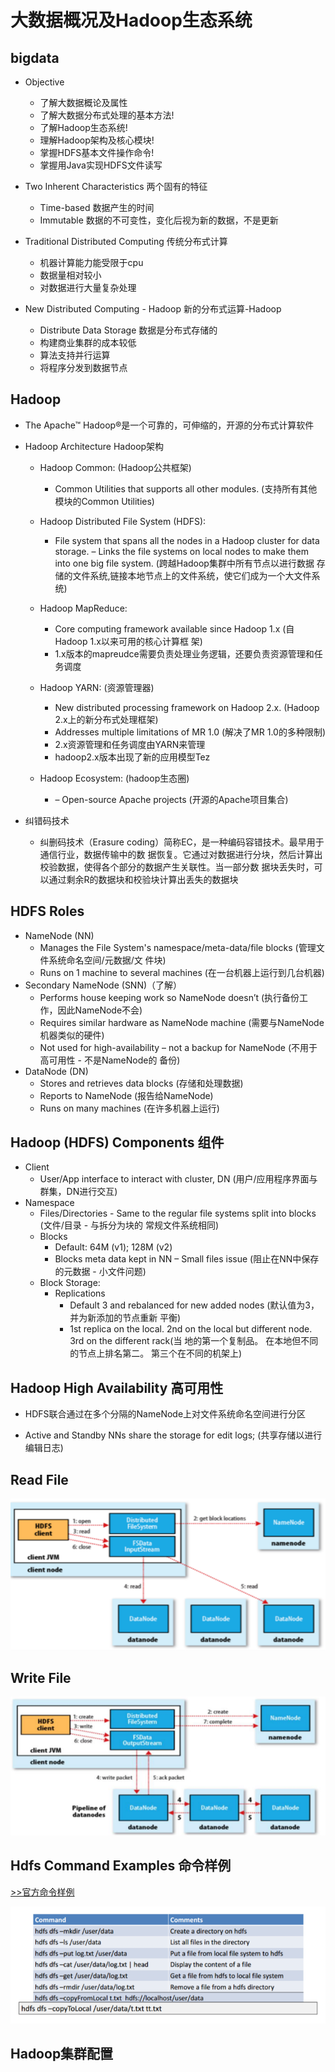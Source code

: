 # 大数据概况及Hadoop生态系统

   ##    bigdata

* Objective
    + 了解大数据概论及属性
    + 了解大数据分布式处理的基本方法!
    + 了解Hadoop生态系统!
    + 理解Hadoop架构及核心模块!
    + 掌握HDFS基本文件操作命令!
    + 掌握用Java实现HDFS文件读写

* Two Inherent Characteristics 两个固有的特征
    + Time-based 数据产生的时间
    + Immutable 数据的不可变性，变化后视为新的数据，不是更新


* Traditional Distributed Computing 传统分布式计算
    + 机器计算能力能受限于cpu
    + 数据量相对较小
    + 对数据进行大量复杂处理

* New Distributed Computing - Hadoop 新的分布式运算-Hadoop
    + Distribute Data Storage 数据是分布式存储的
    + 构建商业集群的成本较低
    + 算法支持并行运算
    + 将程序分发到数据节点

## Hadoop


* The Apache™ Hadoop®是一个可靠的，可伸缩的，开源的分布式计算软件

* Hadoop Architecture Hadoop架构

    - Hadoop Common: (Hadoop公共框架)

        - Common Utilities that supports all other modules. (支持所有其他模块的Common Utilities)

    - Hadoop Distributed File System (HDFS):

        - File system that spans all the nodes in a Hadoop cluster for data storage. – Links the file systems
        on local nodes to make them into one big file system. (跨越Hadoop集群中所有节点以进行数据
        存储的文件系统,链接本地节点上的文件系统，使它们成为一个大文件系统)

    - Hadoop MapReduce:

        - Core computing framework available since Hadoop 1.x (自Hadoop 1.x以来可用的核心计算框
        架)
        - 1.x版本的mapreudce需要负责处理业务逻辑，还要负责资源管理和任务调度
    - Hadoop YARN: (资源管理器)
        - New distributed processing framework on Hadoop 2.x. (Hadoop 2.x上的新分布式处理框架)
        - Addresses multiple limitations of MR 1.0 (解决了MR 1.0的多种限制)
        - 2.x资源管理和任务调度由YARN来管理
        - hadoop2.x版本出现了新的应用模型Tez
    - Hadoop Ecosystem: (hadoop生态圈)
        - – Open-source Apache projects (开源的Apache项目集合)
    
* 纠错码技术
    - 纠删码技术（Erasure coding）简称EC，是一种编码容错技术。最早用于通信行业，数据传输中的数
    据恢复。它通过对数据进行分块，然后计算出校验数据，使得各个部分的数据产生关联性。当一部分数
    据块丢失时，可以通过剩余R的数据块和校验块计算出丢失的数据块

## HDFS Roles

- NameNode (NN)
    - Manages the File System's namespace/meta-data/file blocks (管理文件系统命名空间/元数据/文
    件块)
    - Runs on 1 machine to several machines (在一台机器上运行到几台机器)
- Secondary NameNode (SNN)（了解）
    - Performs house keeping work so NameNode doesn’t (执行备份工作，因此NameNode不会)
    - Requires similar hardware as NameNode machine (需要与NameNode机器类似的硬件)
    - Not used for high-availability – not a backup for NameNode (不用于高可用性 - 不是NameNode的
    备份)
- DataNode (DN)
    - Stores and retrieves data blocks (存储和处理数据)
    - Reports to NameNode (报告给NameNode)
    - Runs on many machines (在许多机器上运行)

## Hadoop (HDFS) Components 组件

* Client
    - User/App interface to interact with cluster, DN (用户/应用程序界面与群集，DN进行交互)
* Namespace
    - Files/Directories - Same to the regular file systems split into blocks (文件/目录 - 与拆分为块的
    常规文件系统相同)
    - Blocks
        - Default: 64M (v1); 128M (v2)
        - Blocks meta data kept in NN – Small files issue (阻止在NN中保存的元数据 - 小文件问题)
    - Block Storage:
        - Replications
            - Default 3 and rebalanced for new added nodes (默认值为3，并为新添加的节点重新
            平衡)
            - 1st replica on the local. 2nd on the local but different node. 3rd on the different rack(当
            地的第一个复制品。 在本地但不同的节点上排名第二。 第三个在不同的机架上)

## Hadoop High Availability 高可用性
* HDFS联合通过在多个分隔的NameNode上对文件系统命名空间进行分区
- Active and Standby NNs share the storage for edit logs; (共享存储以进行编辑日志)

## Read File
![](../../pic/01/readflie.png)

## Write File
![](../../pic/01/writefile.png)

## Hdfs Command Examples 命令样例
[>>官方命令样例](https://hadoop.apache.org/docs/current/hadoop-project-dist/hadoop-hdfs/HDFSCommands.html)

![](../../pic/01/HDFS%E5%91%BD%E4%BB%A4.png)

## Hadoop集群配置
